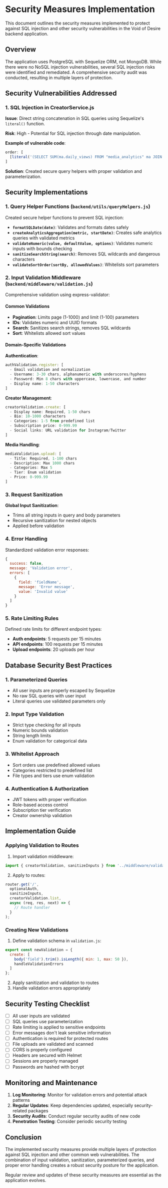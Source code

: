 # Security Measures Implementation

This document outlines the security measures implemented to protect against SQL injection and other security vulnerabilities in the Void of Desire backend application.

## Overview

The application uses PostgreSQL with Sequelize ORM, not MongoDB. While there were no NoSQL injection vulnerabilities, several SQL injection risks were identified and remediated. A comprehensive security audit was conducted, resulting in multiple layers of protection.

## Security Vulnerabilities Addressed

### 1. SQL Injection in CreatorService.js

**Issue**: Direct string concatenation in SQL queries using Sequelize's `literal()` function.

**Risk**: High - Potential for SQL injection through date manipulation.

**Example of vulnerable code**:
```javascript
order: [
  [literal('(SELECT SUM(ma.daily_views) FROM "media_analytics" ma JOIN "media_items" mi ON ma.media_item_id = mi.id WHERE mi.creator_id = "Creator".id AND ma.date >= \'' + last30Days + '\')'), 'DESC NULLS LAST'],
]
```

**Solution**: Created secure query helpers with proper validation and parameterization.

## Security Implementations

### 1. Query Helper Functions (`backend/utils/queryHelpers.js`)

Created secure helper functions to prevent SQL injection:

- **`formatSQLDate(date)`**: Validates and formats dates safely
- **`createAnalyticsAggregation(metric, startDate)`**: Creates safe analytics queries with validated metrics
- **`validateNumeric(value, defaultValue, options)`**: Validates numeric inputs with bounds checking
- **`sanitizeSearchString(search)`**: Removes SQL wildcards and dangerous characters
- **`validateSortOrder(sortBy, allowedValues)`**: Whitelists sort parameters

### 2. Input Validation Middleware (`backend/middleware/validation.js`)

Comprehensive validation using express-validator:

#### Common Validations
- **Pagination**: Limits page (1-1000) and limit (1-100) parameters
- **IDs**: Validates numeric and UUID formats
- **Search**: Sanitizes search strings, removes SQL wildcards
- **Sort**: Whitelists allowed sort values

#### Domain-Specific Validations

**Authentication**:
```javascript
authValidation.register: [
  - Email validation and normalization
  - Username: 3-30 chars, alphanumeric with underscores/hyphens
  - Password: Min 8 chars with uppercase, lowercase, and number
  - Display name: 1-50 characters
]
```

**Creator Management**:
```javascript
creatorValidation.create: [
  - Display name: Required, 1-50 chars
  - Bio: 10-1000 characters
  - Categories: 1-5 from predefined list
  - Subscription price: 0-999.99
  - Social links: URL validation for Instagram/Twitter
]
```

**Media Handling**:
```javascript
mediaValidation.upload: [
  - Title: Required, 1-100 chars
  - Description: Max 1000 chars
  - Categories: Max 5
  - Tier: Enum validation
  - Price: 0-999.99
]
```

### 3. Request Sanitization

**Global Input Sanitization**:
- Trims all string inputs in query and body parameters
- Recursive sanitization for nested objects
- Applied before validation

### 4. Error Handling

Standardized validation error responses:
```javascript
{
  success: false,
  message: 'Validation error',
  errors: [
    {
      field: 'fieldName',
      message: 'Error message',
      value: 'Invalid value'
    }
  ]
}
```

### 5. Rate Limiting Rules

Defined rate limits for different endpoint types:
- **Auth endpoints**: 5 requests per 15 minutes
- **API endpoints**: 100 requests per 15 minutes
- **Upload endpoints**: 20 uploads per hour

## Database Security Best Practices

### 1. Parameterized Queries
- All user inputs are properly escaped by Sequelize
- No raw SQL queries with user input
- Literal queries use validated parameters only

### 2. Input Type Validation
- Strict type checking for all inputs
- Numeric bounds validation
- String length limits
- Enum validation for categorical data

### 3. Whitelist Approach
- Sort orders use predefined allowed values
- Categories restricted to predefined list
- File types and tiers use enum validation

### 4. Authentication & Authorization
- JWT tokens with proper verification
- Role-based access control
- Subscription tier verification
- Creator ownership validation

## Implementation Guide

### Applying Validation to Routes

1. Import validation middleware:
```javascript
import { creatorValidation, sanitizeInputs } from '../middleware/validation.js';
```

2. Apply to routes:
```javascript
router.get('/', 
  optionalAuth, 
  sanitizeInputs, 
  creatorValidation.list, 
  async (req, res, next) => {
    // Route handler
  }
);
```

### Creating New Validations

1. Define validation schema in `validation.js`:
```javascript
export const newValidation = {
  create: [
    body('field').trim().isLength({ min: 1, max: 50 }),
    handleValidationErrors
  ]
};
```

2. Apply sanitization and validation to routes
3. Handle validation errors appropriately

## Security Testing Checklist

- [ ] All user inputs are validated
- [ ] SQL queries use parameterization
- [ ] Rate limiting is applied to sensitive endpoints
- [ ] Error messages don't leak sensitive information
- [ ] Authentication is required for protected routes
- [ ] File uploads are validated and scanned
- [ ] CORS is properly configured
- [ ] Headers are secured with Helmet
- [ ] Sessions are properly managed
- [ ] Passwords are hashed with bcrypt

## Monitoring and Maintenance

1. **Log Monitoring**: Monitor for validation errors and potential attack patterns
2. **Regular Updates**: Keep dependencies updated, especially security-related packages
3. **Security Audits**: Conduct regular security audits of new code
4. **Penetration Testing**: Consider periodic security testing

## Conclusion

The implemented security measures provide multiple layers of protection against SQL injection and other common web vulnerabilities. The combination of input validation, sanitization, parameterized queries, and proper error handling creates a robust security posture for the application.

Regular review and updates of these security measures are essential as the application evolves.